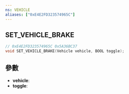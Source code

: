 ```yaml
---
ns: VEHICLE
aliases: ["0xE4E2FD323574965C"]
---
```

## SET_VEHICLE_BRAKE

```c
// 0xE4E2FD323574965C 0x5A36BC37
void SET_VEHICLE_BRAKE(Vehicle vehicle, BOOL toggle);
```


## 參數
* **vehicle**: 
* **toggle**: 

